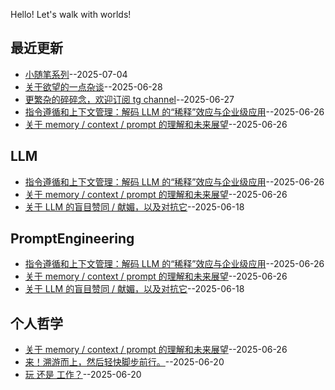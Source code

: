 Hello! Let's walk with worlds!

## 最近更新
- [小随笔系列](https://github.com/alterxyz/gitblog/issues/10)--2025-07-04
- [关于欲望的一点杂谈](https://github.com/alterxyz/gitblog/issues/9)--2025-06-28
- [更繁杂的碎碎念，欢迎订阅 tg channel](https://github.com/alterxyz/gitblog/issues/8)--2025-06-27
- [指令遵循和上下文管理：解码 LLM 的“稀释”效应与企业级应用](https://github.com/alterxyz/gitblog/issues/7)--2025-06-26
- [关于 memory / context / prompt 的理解和未来展望](https://github.com/alterxyz/gitblog/issues/6)--2025-06-26
## LLM

- [指令遵循和上下文管理：解码 LLM 的“稀释”效应与企业级应用](https://github.com/alterxyz/gitblog/issues/7)--2025-06-26
- [关于 memory / context / prompt 的理解和未来展望](https://github.com/alterxyz/gitblog/issues/6)--2025-06-26
- [关于 LLM 的盲目赞同 / 献媚，以及对抗它](https://github.com/alterxyz/gitblog/issues/3)--2025-06-18
## PromptEngineering

- [指令遵循和上下文管理：解码 LLM 的“稀释”效应与企业级应用](https://github.com/alterxyz/gitblog/issues/7)--2025-06-26
- [关于 memory / context / prompt 的理解和未来展望](https://github.com/alterxyz/gitblog/issues/6)--2025-06-26
- [关于 LLM 的盲目赞同 / 献媚，以及对抗它](https://github.com/alterxyz/gitblog/issues/3)--2025-06-18
## 个人哲学

- [关于 memory / context / prompt 的理解和未来展望](https://github.com/alterxyz/gitblog/issues/6)--2025-06-26
- [来！溯游而上，然后轻快脚步前行。](https://github.com/alterxyz/gitblog/issues/5)--2025-06-20
- [玩 还是 工作？](https://github.com/alterxyz/gitblog/issues/4)--2025-06-20
